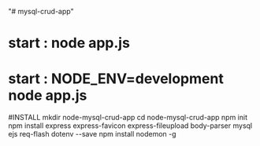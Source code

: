 "# mysql-crud-app"
#
# start : node app.js
# start : NODE_ENV=development node app.js

#INSTALL
mkdir node-mysql-crud-app 
cd node-mysql-crud-app 
npm init
npm install express express-favicon express-fileupload body-parser mysql ejs req-flash dotenv --save
npm install nodemon -g

